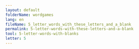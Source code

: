 ```yaml
---
layout: default
folderName: wordgames
lang: en
fileName: 5_letter_words_with_these_letters_and_a_blank
permalink: 5-letter-words-with-these-letters-and-a-blank
tool: 5-letter-words-with-blanks
letter: 5
---
```

